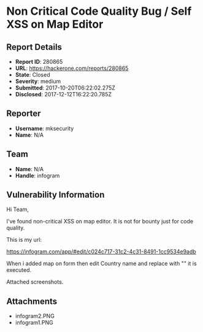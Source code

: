 # Non Critical Code Quality Bug / Self XSS on Map Editor

## Report Details
- **Report ID**: 280865
- **URL**: https://hackerone.com/reports/280865
- **State**: Closed
- **Severity**: medium
- **Submitted**: 2017-10-20T06:22:02.275Z
- **Disclosed**: 2017-12-12T16:22:20.785Z

## Reporter
- **Username**: mksecurity
- **Name**: N/A

## Team
- **Name**: N/A
- **Handle**: infogram

## Vulnerability Information
Hi Team,

I've found non-critical XSS on map editor. It is not for bounty just for code quality.

This is my url:

https://infogram.com/app/#edit/c024c717-31c2-4c31-8491-1cc9534e9adb

When i added map on form then edit Country name and replace with "<script>alert(1);</script>" it is executed. 

Attached screenshots. 


## Attachments
- infogram2.PNG
- infogram1.PNG
